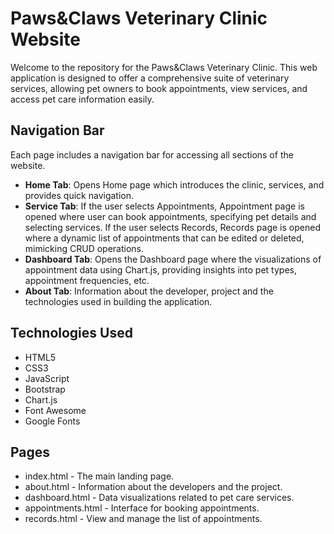 # Paws&Claws Veterinary Clinic Website

Welcome to the repository for the Paws&Claws Veterinary Clinic. This web application is designed to offer a comprehensive suite of veterinary services, allowing pet owners to book appointments, view services, and access pet care information easily.

## Navigation Bar

Each page includes a navigation bar for accessing all sections of the website. 
- **Home Tab**: Opens Home page which introduces the clinic, services, and provides quick navigation.
- **Service Tab**: If the user selects Appointments, Appointment page is opened where user can book appointments, specifying pet details and selecting services. If the user selects Records, Records page is opened where a dynamic list of appointments that can be edited or deleted, mimicking CRUD operations.
- **Dashboard Tab**: Opens the Dashboard page where the visualizations of appointment data using Chart.js, providing insights into pet types, appointment frequencies, etc.
- **About Tab**: Information about the developer, project and the technologies used in building the application.

## Technologies Used

- HTML5
- CSS3
- JavaScript
- Bootstrap
- Chart.js
- Font Awesome
- Google Fonts

## Pages

- index.html - The main landing page.
- about.html - Information about the developers and the project.
- dashboard.html - Data visualizations related to pet care services.
- appointments.html - Interface for booking appointments.
- records.html - View and manage the list of appointments.
